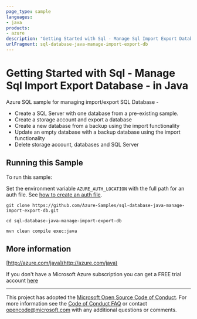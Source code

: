 ```yaml
---
page_type: sample
languages:
- java
products:
- azure
description: "Getting Started with Sql - Manage Sql Import Export Database - in Java"
urlFragment: sql-database-java-manage-import-export-db
---
```


# Getting Started with Sql - Manage Sql Import Export Database - in Java #


  Azure SQL sample for managing import/export SQL Database -
   - Create a SQL Server with one database from a pre-existing sample.
   - Create a storage account and export a database
   - Create a new database from a backup using the import functionality
   - Update an empty database with a backup database using the import functionality
   - Delete storage account, databases and SQL Server
 

## Running this Sample ##

To run this sample:

Set the environment variable `AZURE_AUTH_LOCATION` with the full path for an auth file. See [how to create an auth file](https://github.com/Azure/azure-libraries-for-java/blob/master/AUTH.md).

    git clone https://github.com/Azure-Samples/sql-database-java-manage-import-export-db.git

    cd sql-database-java-manage-import-export-db

    mvn clean compile exec:java

## More information ##

[http://azure.com/java](http://azure.com/java)

If you don't have a Microsoft Azure subscription you can get a FREE trial account [here](http://go.microsoft.com/fwlink/?LinkId=330212)

---

This project has adopted the [Microsoft Open Source Code of Conduct](https://opensource.microsoft.com/codeofconduct/). For more information see the [Code of Conduct FAQ](https://opensource.microsoft.com/codeofconduct/faq/) or contact [opencode@microsoft.com](mailto:opencode@microsoft.com) with any additional questions or comments.
